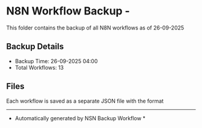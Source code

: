 # N8N Workflow Backup - 
This folder contains the backup of all N8N workflows as of 26-09-2025

## Backup Details
- Backup Time: 26-09-2025 04:00
- Total Workflows: 13

## Files
Each workflow is saved as a separate JSON file with the format

-----------
* Automatically generated by NSN Backup Workflow *